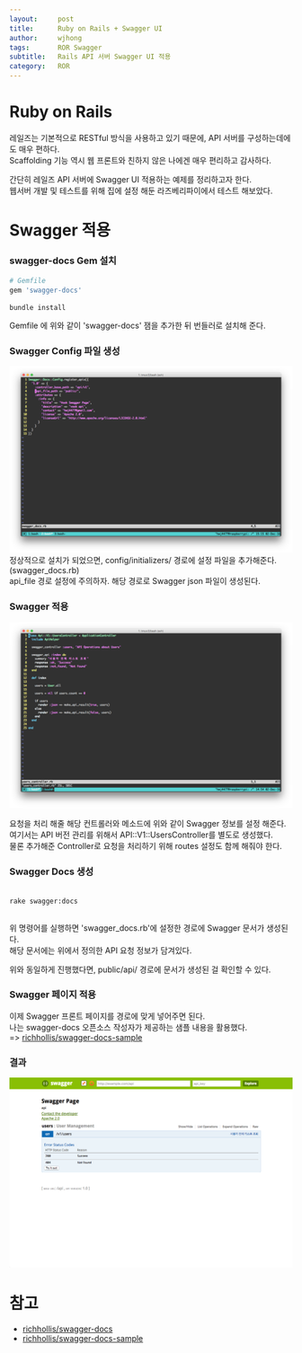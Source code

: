 ```yaml
---
layout:     post
title:      Ruby on Rails + Swagger UI
author:     wjhong
tags:    	ROR Swagger
subtitle:  	Rails API 서버 Swagger UI 적용
category:   ROR
---
```


# Ruby on Rails
레일즈는 기본적으로 RESTful 방식을 사용하고 있기 때문에, API 서버를 구성하는데에도 매우 편하다.<br />
Scaffolding 기능 역시 웹 프론트와 친하지 않은 나에겐 매우 편리하고 감사하다.<br />

간단히 레일즈 API 서버에 Swagger UI 적용하는 예제를 정리하고자 한다.<br />
웹서버 개발 및 테스트를 위해 집에 설정 해둔 라즈베리파이에서 테스트 해보았다.<br />

# Swagger 적용

### swagger-docs Gem 설치

``` Ruby
# Gemfile
gem 'swagger-docs'

```
``` shell
bundle install
```

Gemfile 에 위와 같이 'swagger-docs' 잼을 추가한 뒤 번들러로 설치해 준다.

### Swagger Config 파일 생성
<img src="../img/post/rails_swagger/rails_swagger_config.jpg">
정상적으로 설치가 되었으면, config/initializers/ 경로에 설정 파일을 추가해준다.(swagger_docs.rb)<br />
api_file 경로 설정에 주의하자. 해당 경로로 Swagger json 파일이 생성된다.

### Swagger 적용
<img src="../img/post/rails_swagger/rails_swagger_2.jpg">

요청을 처리 해줄 해당 컨트롤러와 메소드에 위와 같이 Swagger 정보를 설정 해준다.<br />
여기서는 API 버전 관리를 위해서 API::V1::UsersController를 별도로 생성했다.<br />
물론 추가해준 Controller로 요청을 처리하기 위해 routes 설정도 함께 해줘야 한다.

### Swagger Docs 생성
``` shell

rake swagger:docs


```

위 명령어를 실행하면 'swagger_docs.rb'에 설정한 경로에 Swagger 문서가 생성된다.<br />
해당 문서에는 위에서 정의한 API 요청 정보가 담겨있다.<br />

위와 동일하게 진행했다면, public/api/ 경로에 문서가 생성된 걸 확인할 수 있다.

### Swagger 페이지 적용
이제 Swagger 프론트 페이지를 경로에 맞게 넣어주면 된다.<br />
나는 swagger-docs 오픈소스 작성자가 제공하는 샘플 내용을 활용했다.<br />
=> [richhollis/swagger-docs-sample](https://github.com/richhollis/swagger-docs-sample)

### 결과
<img src="../img/post/rails_swagger/rails_swagger_result.jpg">


# 참고
- [richhollis/swagger-docs](https://github.com/richhollis/swagger-docs)
- [richhollis/swagger-docs-sample](https://github.com/richhollis/swagger-docs-sample)
